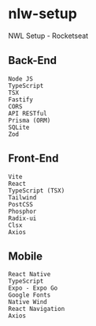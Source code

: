 # nlw-setup
NWL Setup - Rocketseat

## Back-End
	Node JS
	TypeScript
	TSX
	Fastify
	CORS
	API RESTful
	Prisma (ORM)
	SQLite
	Zod

## Front-End
	Vite
	React
	TypeScript (TSX)
	Tailwind
	PostCSS
	Phosphor
	Radix-ui
	Clsx
	Axios

## Mobile
	React Native
	TypeScript
	Expo - Expo Go
	Google Fonts
	Native Wind
	React Navigation
	Axios
